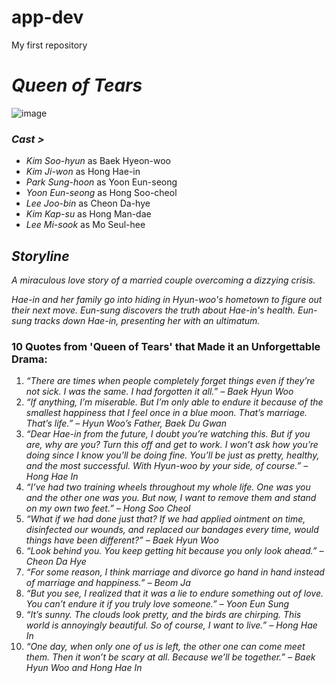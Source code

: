 # app-dev
My first repository
# *Queen of Tears*

![image](https://github.com/user-attachments/assets/b49d0dbb-49c9-4f08-b522-caa7db9b7297)

### *Cast >*
-  *Kim Soo-hyun* as Baek Hyeon-woo 
-  *Kim Ji-won* as Hong Hae-in 
-  *Park Sung-hoon* as Yoon Eun-seong
-  *Yoon Eun-seong* as Hong Soo-cheol
-  *Lee Joo-bin* as Cheon Da-hye
-  *Kim Kap-su* as Hong Man-dae
-  *Lee Mi-sook* as Mo Seul-hee

## *Storyline*
*A miraculous love story of a married couple overcoming a dizzying crisis.* 

*Hae-in and her family go into hiding in Hyun-woo's hometown to figure out their next move. Eun-sung discovers the truth about Hae-in's health. Eun-sung tracks down Hae-in, presenting her with an ultimatum.*

### 10 Quotes from 'Queen of Tears' that Made it an Unforgettable Drama:
1. *“There are times when people completely forget things even if they’re not sick. I was the same. I had forgotten it all.” – Baek Hyun Woo*
2. *“If anything, I’m miserable. But I’m only able to endure it because of the smallest happiness that I feel once in a blue moon. That’s marriage. That’s life.” – Hyun Woo’s Father, Baek Du Gwan*
3. *“Dear Hae-in from the future, I doubt you’re watching this. But if you are, why are you? Turn this off and get to work. I won’t ask how you’re doing since I know you’ll be doing fine. You’ll be just as pretty, healthy, and the most successful. With Hyun-woo by your side, of course.” – Hong Hae In*
4. *“I’ve had two training wheels throughout my whole life. One was you and the other one was you. But now, I want to remove them and stand on my own two feet.” – Hong Soo Cheol*
5. *“What if we had done just that? If we had applied ointment on time, disinfected our wounds, and replaced our bandages every time, would things have been different?” – Baek Hyun Woo*
6. *“Look behind you. You keep getting hit because you only look ahead.” – Cheon Da Hye*
7. *“For some reason, I think marriage and divorce go hand in hand instead of marriage and happiness.” – Beom Ja*
8. *“But you see, I realized that it was a lie to endure something out of love. You can’t endure it if you truly love someone.” – Yoon Eun Sung*
9. *“It’s sunny. The clouds look pretty, and the birds are chirping. This world is annoyingly beautiful. So of course, I want to live.” – Hong Hae In*
10. *“One day, when only one of us is left, the other one can come meet them. Then it won’t be scary at all. Because we’ll be together.” – Baek Hyun Woo and Hong Hae In*
